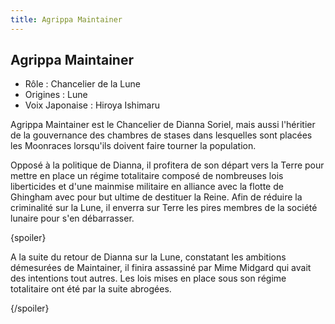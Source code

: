 ```yaml
---
title: Agrippa Maintainer
---
```


Agrippa Maintainer
------------------



* Rôle : Chancelier de la Lune
* Origines : Lune
* Voix Japonaise : Hiroya Ishimaru



Agrippa Maintainer est le Chancelier de Dianna Soriel, mais aussi l'héritier de la gouvernance des chambres de stases dans lesquelles sont placées les Moonraces lorsqu'ils doivent faire tourner la population.   

  

 Opposé à la politique de Dianna, il profitera de son départ vers la Terre pour mettre en place un régime totalitaire composé de nombreuses lois liberticides et d'une mainmise militaire en alliance avec la flotte de Ghingham avec pour but ultime de destituer la Reine. Afin de réduire la criminalité sur la Lune, il enverra sur Terre les pires membres de la société lunaire pour s'en débarrasser.   

 {spoiler}  

 A la suite du retour de Dianna sur la Lune, constatant les ambitions démesurées de Maintainer, il finira assassiné par Mime Midgard qui avait des intentions tout autres. Les lois mises en place sous son régime totalitaire ont été par la suite abrogées.  

 {/spoiler}